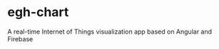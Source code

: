 egh-chart
=========

A real-time Internet of Things visualization app based on Angular and Firebase
